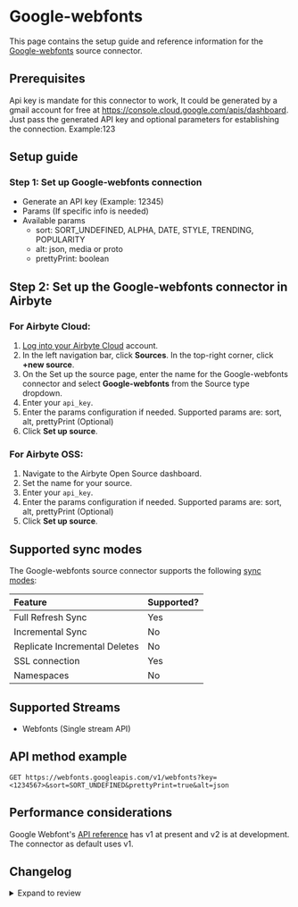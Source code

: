 # Google-webfonts

This page contains the setup guide and reference information for the [Google-webfonts](https://developers.google.com/fonts/docs/developer_api) source connector.

## Prerequisites

Api key is mandate for this connector to work, It could be generated by a gmail account for free at https://console.cloud.google.com/apis/dashboard.
Just pass the generated API key and optional parameters for establishing the connection. Example:123

## Setup guide

### Step 1: Set up Google-webfonts connection

- Generate an API key (Example: 12345)
- Params (If specific info is needed)
- Available params
  - sort: SORT_UNDEFINED, ALPHA, DATE, STYLE, TRENDING, POPULARITY
  - alt: json, media or proto
  - prettyPrint: boolean

## Step 2: Set up the Google-webfonts connector in Airbyte

### For Airbyte Cloud:

1. [Log into your Airbyte Cloud](https://cloud.airbyte.com/workspaces) account.
2. In the left navigation bar, click **Sources**. In the top-right corner, click **+new source**.
3. On the Set up the source page, enter the name for the Google-webfonts connector and select **Google-webfonts** from the Source type dropdown.
4. Enter your `api_key`.
5. Enter the params configuration if needed. Supported params are: sort, alt, prettyPrint (Optional)
6. Click **Set up source**.

### For Airbyte OSS:

1. Navigate to the Airbyte Open Source dashboard.
2. Set the name for your source.
3. Enter your `api_key`.
4. Enter the params configuration if needed. Supported params are: sort, alt, prettyPrint (Optional)
5. Click **Set up source**.

## Supported sync modes

The Google-webfonts source connector supports the following [sync modes](https://docs.airbyte.com/cloud/core-concepts#connection-sync-modes):

| Feature                       | Supported? |
| :---------------------------- | :--------- |
| Full Refresh Sync             | Yes        |
| Incremental Sync              | No         |
| Replicate Incremental Deletes | No         |
| SSL connection                | Yes        |
| Namespaces                    | No         |

## Supported Streams

- Webfonts (Single stream API)

## API method example

`GET https://webfonts.googleapis.com/v1/webfonts?key=<1234567>&sort=SORT_UNDEFINED&prettyPrint=true&alt=json`

## Performance considerations

Google Webfont's [API reference](https://developers.google.com/fonts/docs/developer_api) has v1 at present and v2 is at development. The connector as default uses v1.

## Changelog

<details>
  <summary>Expand to review</summary>

| Version | Date       | Pull Request                                             | Subject                                                                         |
| :------ | :--------- | :------------------------------------------------------- |:--------------------------------------------------------------------------------|
| 0.2.17 | 2025-03-29 | [56658](https://github.com/airbytehq/airbyte/pull/56658) | Update dependencies |
| 0.2.16 | 2025-03-22 | [56054](https://github.com/airbytehq/airbyte/pull/56054) | Update dependencies |
| 0.2.15 | 2025-03-08 | [55512](https://github.com/airbytehq/airbyte/pull/55512) | Update dependencies |
| 0.2.14 | 2025-03-01 | [54784](https://github.com/airbytehq/airbyte/pull/54784) | Update dependencies |
| 0.2.13 | 2025-02-22 | [54315](https://github.com/airbytehq/airbyte/pull/54315) | Update dependencies |
| 0.2.12 | 2025-02-15 | [53816](https://github.com/airbytehq/airbyte/pull/53816) | Update dependencies |
| 0.2.11 | 2025-02-08 | [53293](https://github.com/airbytehq/airbyte/pull/53293) | Update dependencies |
| 0.2.10 | 2025-02-01 | [52833](https://github.com/airbytehq/airbyte/pull/52833) | Update dependencies |
| 0.2.9 | 2025-01-25 | [52248](https://github.com/airbytehq/airbyte/pull/52248) | Update dependencies |
| 0.2.8 | 2025-01-18 | [51788](https://github.com/airbytehq/airbyte/pull/51788) | Update dependencies |
| 0.2.7 | 2025-01-11 | [51150](https://github.com/airbytehq/airbyte/pull/51150) | Update dependencies |
| 0.2.6 | 2024-12-28 | [50099](https://github.com/airbytehq/airbyte/pull/50099) | Update dependencies |
| 0.2.5 | 2024-12-14 | [49616](https://github.com/airbytehq/airbyte/pull/49616) | Update dependencies |
| 0.2.4 | 2024-12-12 | [49232](https://github.com/airbytehq/airbyte/pull/49232) | Update dependencies |
| 0.2.3 | 2024-12-11 | [48141](https://github.com/airbytehq/airbyte/pull/48141) | Starting with this version, the Docker image is now rootless. Please note that this and future versions will not be compatible with Airbyte versions earlier than 0.64 |
| 0.2.2 | 2024-10-29 | [47891](https://github.com/airbytehq/airbyte/pull/47891) | Update dependencies |
| 0.2.1 | 2024-10-28 | [47623](https://github.com/airbytehq/airbyte/pull/47623) | Update dependencies |
| 0.2.0 | 2024-08-23 | [44615](https://github.com/airbytehq/airbyte/pull/44615) | Refactor connector to manifest-only format |
| 0.1.16 | 2024-08-17 | [44279](https://github.com/airbytehq/airbyte/pull/44279) | Update dependencies |
| 0.1.15 | 2024-08-10 | [43552](https://github.com/airbytehq/airbyte/pull/43552) | Update dependencies |
| 0.1.14 | 2024-08-03 | [43181](https://github.com/airbytehq/airbyte/pull/43181) | Update dependencies |
| 0.1.13 | 2024-07-27 | [42774](https://github.com/airbytehq/airbyte/pull/42774) | Update dependencies |
| 0.1.12 | 2024-07-20 | [42365](https://github.com/airbytehq/airbyte/pull/42365) | Update dependencies |
| 0.1.11 | 2024-07-13 | [41761](https://github.com/airbytehq/airbyte/pull/41761) | Update dependencies |
| 0.1.10 | 2024-07-10 | [41593](https://github.com/airbytehq/airbyte/pull/41593) | Update dependencies |
| 0.1.9 | 2024-07-09 | [41203](https://github.com/airbytehq/airbyte/pull/41203) | Update dependencies |
| 0.1.8 | 2024-07-06 | [40847](https://github.com/airbytehq/airbyte/pull/40847) | Update dependencies |
| 0.1.7 | 2024-06-25 | [40420](https://github.com/airbytehq/airbyte/pull/40420) | Update dependencies |
| 0.1.6 | 2024-06-22 | [40173](https://github.com/airbytehq/airbyte/pull/40173) | Update dependencies |
| 0.1.5 | 2024-06-04 | [38960](https://github.com/airbytehq/airbyte/pull/38960) | [autopull] Upgrade base image to v1.2.1 |
| 0.1.4 | 2024-05-28 | [38684](https://github.com/airbytehq/airbyte/pull/38684) | Make connector compatible with Builder |
| 0.1.3 | 2024-04-19 | [37172](https://github.com/airbytehq/airbyte/pull/37172) | Upgrade to CDK 0.80.0 and manage dependencies with Poetry. |
| 0.1.2 | 2024-04-15 | [37172](https://github.com/airbytehq/airbyte/pull/37172) | Base image migration: remove Dockerfile and use the python-connector-base image |
| 0.1.1 | 2024-04-12 | [37172](https://github.com/airbytehq/airbyte/pull/37172) | schema descriptions |
| 0.1.0   | 2022-10-26 | [Init](https://github.com/airbytehq/airbyte/pull/18496)  | Initial commit                                                                  |

</details>
